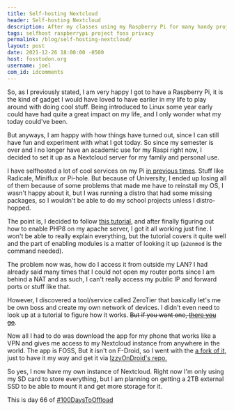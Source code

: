 ```yaml
---
title: Self-hosting Nextcloud
header: Self-hosting Nextcloud
description: After my classes using my Raspberry Pi for many handy projects, I decided to now use it as a Nextcloud server, and I might try and set it up for other things as well
tags: selfhost raspberrypi project foss privacy
permalink: /blog/self-hosting-nextcloud/
layout: post
date: 2021-12-26 18:00:00 -0500
host: fosstodon.org
username: joel
com_id: idcomments
---
```


So, as I previously stated, I am very happy I got to have a Raspberry Pi, it is the kind of gadget I would have loved to have earlier in my life to play around with doing cool stuff. Being introduced to Linux some year early could have had quite a great impact on my life, and I only wonder what my today could've been.

But anyways, I am happy with how things have turned out, since I can still have fun and experiment with what I got today. So since my semester is over and I no longer have an academic use for my Raspi right now, I decided to set it up as a Nextcloud server for my family and personal use.

I have selfhosted a lot of cool services on my Pi [in previous times](https://fosstodon.org/@joeligj12/106891573076715442). Stuff like Radicale, Miniflux or Pi-hole. But because of University, I ended up losing all of them because of some problems that made me have to reinstall my OS, I wasn't happy about it, but I was running a distro that had some missing packages, so I wouldn't be able to do my school projects unless I distro-hopped.

The point is, I decided to follow [this tutorial](https://pimylifeup.com/raspberry-pi-nextcloud-server/), and after finally figuring out how to enable PHP8 on my apache server, I got it all working just fine. I won't be able to really explain everything, but the tutorial covers it quite well and the part of enabling modules is a matter of looking it up (`a2enmod` is the command needed).

The problem now was, how do I access it from outside my LAN? I had already said  many times that I could not open my router ports since I am behind a NAT and as such, I can't really access my public IP and forward ports or stuff like that.

However, I discovered a tool/service called ZeroTier that basically let's me be own boss and create my own network of devices. I didn't even need to look up at a tutorial to figure how it works. ~~But if you want one, [there you go](https://pimylifeup.com/raspberry-pi-zerotier/)~~.

Now all I had to do was download the app for my phone that works like a VPN and gives me access to my Nextcloud instance from anywhere in the world. The app is FOSS, But it isn't on F-Droid, so I went with the [a fork of it](https://github.com/kaaass/ZerotierFix), just to have it my way and get it via [IzzyOnDroid's repo.](https://apt.izzysoft.de/fdroid/repo/net.kaaass.zerotierfix_8.apk)

So yes, I now have my own instance of Nextcloud. Right now I'm only using my SD card to store everything, but I am planning on getting a 2TB external SSD to be able to mount it and get more storage for it. 

This is day 66 of [#100DaysToOffload](https://100DaysToOffload.com)
